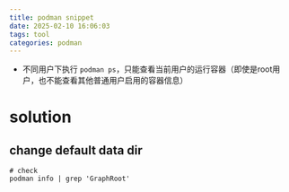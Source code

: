 ```yaml
---
title: podman snippet
date: 2025-02-10 16:06:03
tags: tool
categories: podman
---
```


- 不同用户下执行 `podman ps`，只能查看当前用户的运行容器（即使是root用户，也不能查看其他普通用户启用的容器信息）

# solution

## change default data dir

```shell
# check
podman info | grep 'GraphRoot'
```

